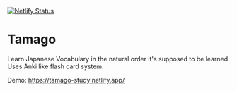 [![Netlify Status](https://api.netlify.com/api/v1/badges/98fc60ad-2e2f-4c99-a290-92e7342aea56/deploy-status)](https://app.netlify.com/sites/tamago-study/deploys)


# Tamago

Learn Japanese Vocabulary in the natural order it's supposed to be learned. Uses Anki like flash card system.

Demo: https://tamago-study.netlify.app/